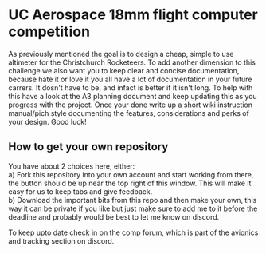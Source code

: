 # UC Aerospace 18mm flight computer competition

As previously mentioned the goal is to design a cheap, simple to use altimeter for the Christchurch Rocketeers. 
To add another dimension to this challenge we also want you to keep clear and concise documentation, because hate it or love it you all have a lot of documentation in your future carrers. It dosn't have to be, and infact is better if it isn't long. To help with this have a look at the A3 planning document and keep updating this as you progress with the project. Once your done write up a short wiki instruction manual/pich style documenting the features, considerations and perks of your design. Good luck!

## How to get your own repository
You have about 2 choices here, either:  
a) Fork this repository into your own account and start working from there, the button should be up near the top right of this window. This will make it easy for us to keep tabs and give feedback.  
b) Download the important bits from this repo and then make your own, this way it can be private if you like but just make sure to add me to it before the deadline and probably would be best to let me know on discord.  
  
To keep upto date check in on the comp forum, which is part of the avionics and tracking section on discord.
